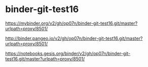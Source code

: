 # binder-git-test16

https://mybinder.org/v2/gh/op07n/binder-git-test16.git/master?urlpath=proxy/8501/

http://binder.pangeo.io/v2/gh/op07n/binder-git-test16.git/master?urlpath=proxy/8501/

https://notebooks.gesis.org/binder/v2/gh/op07n/binder-git-test16.git/master?urlpath=proxy/8501/
